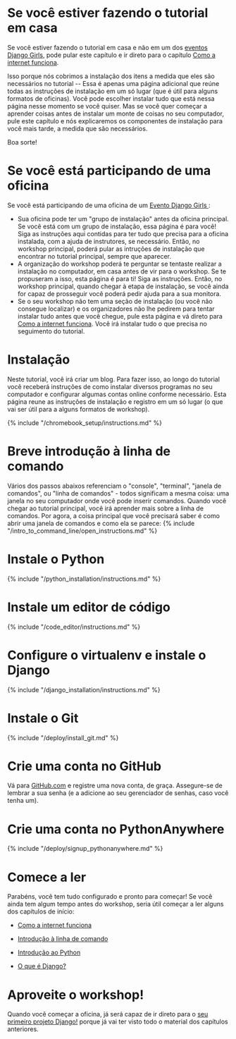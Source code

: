 # Se você estiver fazendo o tutorial em casa

Se você estiver fazendo o tutorial em casa e não em um dos [eventos Django Girls](https://djangogirls.org/events/), pode pular este capítulo e ir direto para o capítulo [Como a internet funciona](../how_the_internet_works/README.md).

Isso porque nós cobrimos a instalação dos itens a medida que eles são necessários no tutorial -- Essa é apenas uma página adicional que reúne todas as instruções de instalação em um só lugar (que é útil para alguns formatos de oficinas). Você pode escolher instalar tudo que está nessa página nesse momento se você quiser. Mas se você quer começar a aprender coisas antes de instalar um monte de coisas no seu computador, pule este capítulo e nós explicaremos os componentes de instalação para você mais tarde, a medida que são necessários.

Boa sorte!

# Se você está participando de uma oficina

Se você está participando de uma oficina de um [ Evento Django Girls ](https://djangogirls.org/events/):

* Sua oficina pode ter um "grupo de instalação" antes da oficina principal. Se você está com um grupo de instalação, essa página é para você! Siga as instruções aqui contidas para ter tudo que precisa para a oficina instalada, com a ajuda de instrutores, se necessário. Então, no workshop principal, poderá pular as intruções de instalação que encontrar no tutorial principal, sempre que aparecer.
* A organização do workshop poderá te perguntar se tentaste realizar a instalação no computador, em casa antes de vir para o workshop. Se te propuseram a isso, esta página é para ti! Siga as instruções. Então, no workshop principal, quando chegar à etapa de instalação, se você ainda for capaz de prosseguir você poderá pedir ajuda para a sua monitora.
* Se o seu workshop não tem uma seção de instalação (ou você não consegue localizar) e os organizadores não lhe pedirem para tentar instalar tudo antes que você chegue, pule esta página e vá direto para [Como a internet funciona](../how_the_internet_works/README.md). Você irá instalar tudo o que precisa no seguimento do tutorial.

# Instalação

Neste tutorial, você irá criar um blog. Para fazer isso, ao longo do tutorial você receberá instruções de como instalar diversos programas no seu computador e configurar algumas contas online conforme necessário. Esta página reune as instruções de instalação e registro em um só lugar (o que vai ser útil para a alguns formatos de workshop).

<!--sec data-title="Chromebook setup (if you're using one)"
data-id="chromebook_setup" data-collapse=true ces--> {% include "/chromebook_setup/instructions.md" %} 

<!--endsec-->

# Breve introdução à linha de comando

Vários dos passos abaixos referenciam o "console", "terminal", "janela de comandos", ou "linha de comandos" - todos significam a mesma coisa: uma janela no seu computador onde você pode inserir comandos. Quando você chegar ao tutorial principal, você irá aprender mais sobre a linha de comandos. Por agora, a coisa principal que você precisará saber é como abrir uma janela de comandos e como ela se parece: {% include "/intro_to_command_line/open_instructions.md" %}

# Instale o Python

{% include "/python_installation/instructions.md" %}

# Instale um editor de código

{% include "/code_editor/instructions.md" %}

# Configure o virtualenv e instale o Django

{% include "/django_installation/instructions.md" %}

# Instale o Git

{% include "/deploy/install_git.md" %}

# Crie uma conta no GitHub

Vá para [GitHub.com](https://www.github.com) e registre uma nova conta, de graça. Assegure-se de lembrar a sua senha (e a adicione ao seu gerenciador de senhas, caso você tenha um).

# Crie uma conta no PythonAnywhere

{% include "/deploy/signup_pythonanywhere.md" %}

# Comece a ler

Parabéns, você tem tudo configurado e pronto para começar! Se você ainda tem algum tempo antes do workshop, seria útil começar a ler alguns dos capítulos de início:

* [Como a internet funciona](../how_the_internet_works/README.md)

* [Introdução à linha de comando](../intro_to_command_line/README.md)

* [Introdução ao Python](../python_introduction/README.md)

* [O que é Django?](../django/README.md)

# Aproveite o workshop!

Quando você começar a oficina, já será capaz de ir direto para o [seu primeiro projeto Django!](../django_start_project/README.md) porque já vai ter visto todo o material dos capítulos anteriores.
